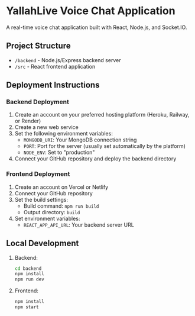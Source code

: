# YallahLive Voice Chat Application

A real-time voice chat application built with React, Node.js, and Socket.IO.

## Project Structure
- `/backend` - Node.js/Express backend server
- `/src` - React frontend application

## Deployment Instructions

### Backend Deployment
1. Create an account on your preferred hosting platform (Heroku, Railway, or Render)
2. Create a new web service
3. Set the following environment variables:
   - `MONGODB_URI`: Your MongoDB connection string
   - `PORT`: Port for the server (usually set automatically by the platform)
   - `NODE_ENV`: Set to "production"
4. Connect your GitHub repository and deploy the backend directory

### Frontend Deployment
1. Create an account on Vercel or Netlify
2. Connect your GitHub repository
3. Set the build settings:
   - Build command: `npm run build`
   - Output directory: `build`
4. Set environment variables:
   - `REACT_APP_API_URL`: Your backend server URL

## Local Development
1. Backend:
   ```bash
   cd backend
   npm install
   npm run dev
   ```

2. Frontend:
   ```bash
   npm install
   npm start
   ```
